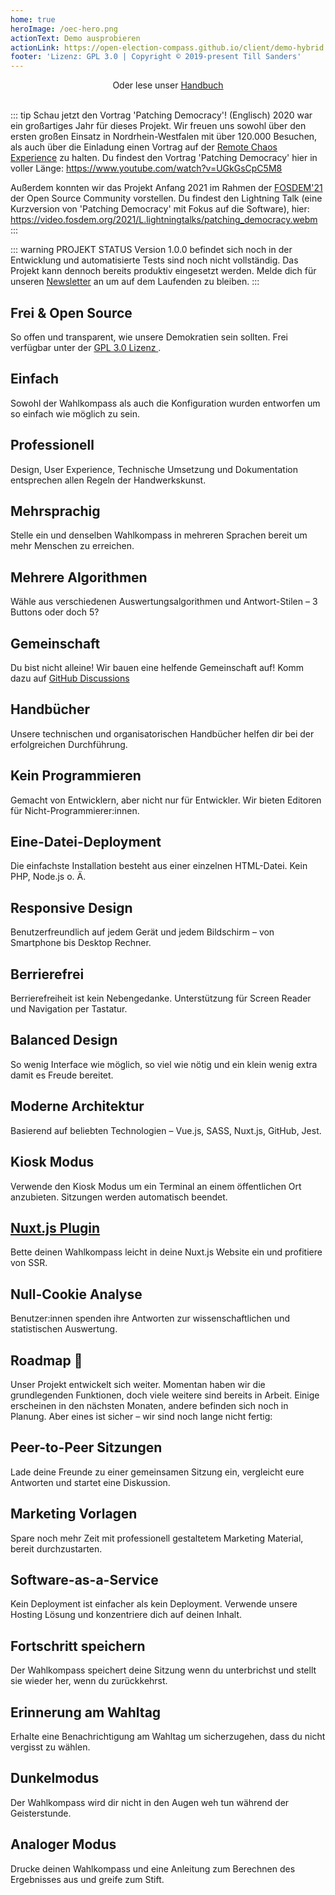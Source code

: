 ```yaml
---
home: true
heroImage: /oec-hero.png
actionText: Demo ausprobieren
actionLink: https://open-election-compass.github.io/client/demo-hybrid.html
footer: 'Lizenz: GPL 3.0 | Copyright © 2019-present Till Sanders'
---
```


<div style="text-align: center">
  <Bit/>
  Oder lese unser <a href="/de/guide/organisation/01-introduction.html">Handbuch</a>
  <br><br>
</div>

::: tip Schau jetzt den Vortrag 'Patching Democracy'! (Englisch)
2020 war ein großartiges Jahr für dieses Projekt. Wir freuen uns sowohl über den ersten großen
Einsatz in Nordrhein-Westfalen mit über 120.000 Besuchen, als auch über die Einladung einen Vortrag
auf der [Remote Chaos Experience](https://rc3.world/rc3/event/rc3-40403-patching_democracy/) zu
halten. Du findest den Vortrag 'Patching Democracy' hier in voller Länge:
<https://www.youtube.com/watch?v=UGkGsCpC5M8>

Außerdem konnten wir das Projekt Anfang 2021 im Rahmen der [FOSDEM'21](https://fosdem.org/2021/) der
Open Source Community vorstellen. Du findest den Lightning Talk (eine Kurzversion von 'Patching
Democracy' mit Fokus auf die Software), hier: <https://video.fosdem.org/2021/L.lightningtalks/patching_democracy.webm>
:::

::: warning PROJEKT STATUS
Version 1.0.0 befindet sich noch in der Entwicklung und automatisierte Tests sind noch nicht vollständig. Das Projekt kann dennoch bereits produktiv eingesetzt werden. Melde dich für unseren
[Newsletter](http://eepurl.com/gRApTD) an um auf dem Laufenden zu bleiben.
:::

<div class="features">
  <div class="feature">
    <h2>Frei & Open Source</h2>
    <p>
      So offen und transparent, wie unsere Demokratien sein sollten. Frei verfügbar unter der
      <a href="https://github.com/open-election-compass/client/blob/master/LICENSE" rel="noindex,nofollow">
        GPL 3.0 Lizenz
      </a>.
    </p>
  </div>
  <div class="feature">
    <h2>Einfach</h2>
    <p>
      Sowohl der Wahlkompass als auch die Konfiguration wurden entworfen um so einfach wie möglich
      zu sein.
    </p>
  </div>
  <div class="feature">
    <h2>Professionell</h2>
    <p>
      Design, User Experience, Technische Umsetzung und Dokumentation entsprechen allen Regeln der
      Handwerkskunst.
    </p>
  </div>
  <div class="feature">
    <h2>Mehrsprachig</h2>
    <p>
      Stelle ein und denselben Wahlkompass in mehreren Sprachen bereit um mehr Menschen zu
      erreichen.
    </p>
  </div>
  <div class="feature">
    <h2>Mehrere Algorithmen</h2>
    <p>
      Wähle aus verschiedenen Auswertungsalgorithmen und Antwort-Stilen – 3 Buttons oder doch 5?
    </p>
  </div>
  <div class="feature">
    <h2>Gemeinschaft</h2>
    <p>
      Du bist nicht alleine! Wir bauen eine helfende Gemeinschaft auf! Komm dazu auf
      <a href="https://github.com/open-election-compass/client/discussions" rel="noindex,nofollow">GitHub Discussions</a>
    </p>
  </div>
  <div class="feature">
    <h2>Handbücher</h2>
    <p>
      Unsere technischen und organisatorischen Handbücher helfen dir bei der erfolgreichen
      Durchführung.
    </p>
  </div>
  <div class="feature">
    <h2>Kein Programmieren</h2>
    <p>
      Gemacht von Entwicklern, aber nicht nur für Entwickler. Wir bieten Editoren für
      Nicht-Programmierer:innen.
    </p>
  </div>
  <div class="feature">
    <h2>Eine-Datei-Deployment</h2>
    <p>
      Die einfachste Installation besteht aus einer einzelnen HTML-Datei. Kein PHP, Node.js o. Ä.
    </p>
  </div>
  <div class="feature">
    <h2>Responsive Design</h2>
    <p>
      Benutzerfreundlich auf jedem Gerät und jedem Bildschirm – von Smartphone bis Desktop Rechner.
    </p>
  </div>
  <div class="feature">
    <h2>Berrierefrei</h2>
    <p>
      Berrierefreiheit ist kein Nebengedanke. Unterstützung für Screen Reader und Navigation per
      Tastatur.
    </p>
  </div>
  <div class="feature">
    <h2>Balanced Design</h2>
    <p>
      So wenig Interface wie möglich, so viel wie nötig und ein klein wenig extra damit es Freude
      bereitet.
    </p>
  </div>
  <div class="feature">
    <h2>Moderne Architektur</h2>
    <p>Basierend auf beliebten Technologien – Vue.js, SASS, Nuxt.js, GitHub, Jest.</p>
  </div>
  <div class="feature">
    <h2>Kiosk Modus</h2>
    <p>
      Verwende den Kiosk Modus um ein Terminal an einem öffentlichen Ort anzubieten. Sitzungen
      werden automatisch beendet.
    </p>
  </div>
  <div class="feature">
    <h2><a href="https://www.npmjs.com/package/@open-election-compass/client">Nuxt.js Plugin</a></h2>
    <p>Bette deinen Wahlkompass leicht in deine Nuxt.js Website ein und profitiere von SSR.</p>
  </div>
  <div class="feature">
    <h2>Null-Cookie Analyse</h2>
    <p>
      Benutzer:innen spenden ihre Antworten zur wissenschaftlichen und statistischen Auswertung.
    </p>
  </div>
</div>

## Roadmap :seedling:

Unser Projekt entwickelt sich weiter. Momentan haben wir die grundlegenden Funktionen, doch viele
weitere sind bereits in Arbeit. Einige erscheinen in den nächsten Monaten, andere befinden sich noch
in Planung. Aber eines ist sicher – wir sind noch lange nicht fertig:

<div class="features">
  <div class="feature">
    <h2>Peer-to-Peer Sitzungen</h2>
    <p>
      Lade deine Freunde zu einer gemeinsamen Sitzung ein, vergleicht eure Antworten und startet
      eine Diskussion.
    </p>
  </div>
  <div class="feature">
    <h2>Marketing Vorlagen</h2>
    <p>
      Spare noch mehr Zeit mit professionell gestaltetem Marketing Material, bereit durchzustarten.
    </p>
  </div>
  <div class="feature">
    <h2>Software-as-a-Service</h2>
    <p>
      Kein Deployment ist einfacher als kein Deployment. Verwende unsere Hosting Lösung und
      konzentriere dich auf deinen Inhalt.
    </p>
  </div>
  <div class="feature">
    <h2>Fortschritt speichern</h2>
    <p>
      Der Wahlkompass speichert deine Sitzung wenn du unterbrichst und stellt sie wieder her, wenn
      du zurückkehrst.
    </p>
  </div>
  <div class="feature">
    <h2>Erinnerung am Wahltag</h2>
    <p>
      Erhalte eine Benachrichtigung am Wahltag um sicherzugehen, dass du nicht vergisst zu wählen.
    </p>
  </div>
  <div class="feature">
    <h2>Dunkelmodus</h2>
    <p>
      Der Wahlkompass wird dir nicht in den Augen weh tun während der Geisterstunde.
    </p>
  </div>
  <div class="feature">
    <h2>Analoger Modus</h2>
    <p>
      Drucke deinen Wahlkompass und eine Anleitung zum Berechnen des Ergebnisses aus und greife zum Stift.
    </p>
  </div>
</div>

<contributors />
